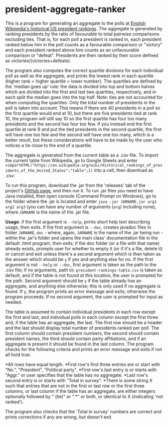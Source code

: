 # president-aggregate-ranker
This is a program for generating an aggregate to the polls at [English Wikipedia's historical US president rankings](https://en.wikipedia.org/wiki/Historical_rankings_of_presidents_of_the_United_States#Scholar_survey_results). The aggregate is generated by ranking presidents by the ratio of favourable to total pairwise comparisons excluding ties. That is, for each poll a president is ranked in, each president ranked below him in the poll counts as a favourable comparison or "victory" and each president ranked above him counts as an unfavourable comparison or "defeat". Presidents are then ranked by their score defined as victories/(victories+defeats).

The program also computes the correct quartile divisions for each individual poll as well as the aggregate, and prints the lowest rank in each quartile (higher rank = higher quartile = lower number). The quartiles are defined by the 'median goes up' rule: the data is divided into top and bottom halves which are divided into the first and last two quartiles, respectively, and in each split the median goes into the top half. Note: ties are not accounted for when computing the quartiles. Only the total number of presidents in the poll is taken into account. This means if there are 40 presidents in a poll so the first quartile would end at 10, but there are five presidents tied at rank 10, the program will still say 10 so the first quartile has four too many presidents and the second has four too few. If you instead end the first quartile at rank 9 and put the tied presidents in the second quartile, the first will have one too few and the second will have one too many, which is a better result, but these considerations will have to be made by the user who notices a tie close to the end of a quartile.

The aggregate is generated from the current table as a .csv file. To import the current table from Wikipedia, go to Google Sheets and enter `=importHTML("https://en.wikipedia.org/wiki/Historical_rankings_of_presidents_of_the_United_States";"table";1)` into a cell, then download as .csv.

To run this program, download the .jar from the 'releases' tab of the project's [GitHub page](https://github.com/Bl-rp/president-aggregate-ranker), and then run it. To run .jar files you need to have Java installed, then open console (Command Prompt on Windows), go to the folder where the .jar is located and enter `java -jar JARNAME.jar arg1 arg2 arg3` (you can have any number of arguments (`arg`) including none), where `JARNAME` is the name of the .jar file.

**Usage**: if the first argument is `--help`, prints short help text describing usage, then exits. If the first argument is `--doc`, creates javadoc files in folder `JARNAME_doc` - where, again, `JARNAME` is the name of the .jar being run - within the .jar's folder and opens the main class' documentation file in the default .html program, then exits; if the doc folder (or a file with that name) already exists, prompts user for whether to empty it (or if it's a file, delete it) or cancel and exit unless there's a second argument which is then taken as the answer which should be `y` if yes and anything else for no. If the first argument is not `--help` or `--doc`, first argument is taken as the path to the .csv file; if no arguments, path `US-president-rankings-table.csv` is taken as default, and if the table is not found at this location, the user is prompted for the path. Second argument should be `y` if the table already has an aggregate, and anything else otherwise; this is only used if no aggregate is found. If `y`, the program prints an error message and exits; otherwise the program proceeds. If no second argument, the user is prompted for input as needed.

The table is assumed to contain individual presidents in each row except the first and last, and individual polls in each column except the first three and, if the table has an aggregate, the last. The first row should be a header and the last should display total number of presidents ranked per poll. The first column should contain president numbers, the second should contain president names, the third should contain party affiliations, and if an aggregate is present it should be found in the last column. The program checks for the following criteria and prints an error message and exits if not all hold true:

*All rows have equal length.
*First row's first three entries are or start with "No.", "President", "Political party".
*First row's last entry is or starts with "Aggr." or user specifies that the table has no aggregate.
*Last row's second entry is or starts with "Total in survey".
*There is some string X such that entries that are not in the first or last row or the first three columns, or last column if the table has an aggregate, are either integers optionally followed by " (tie)" or " *" or both, or identical to X (indicating 'not ranked').

The program also checks that the 'Total in survey' numbers are correct and prints corrections if any are wrong, but doesn't exit.
